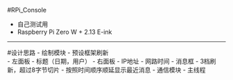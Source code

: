 #RPi_Console
   - 自己测试用
   - Raspberry Pi Zero W + 2.13 E-ink
   ---

#设计思路
    - 绘制模块
        - 预设框架刷新    
            - 左面板
                - 标题（日期，用户）
            - 右面板
                - IP地址
                - 网路时间
                - 消息框
                    - 3档刷新，超过8字节切片
                    - 按照时间顺序顺延显示最近消息
    - 通信模块
    - 主线程
    
 